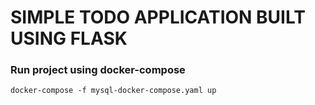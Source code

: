 # SIMPLE TODO APPLICATION BUILT USING FLASK

### Run project using docker-compose

```
docker-compose -f mysql-docker-compose.yaml up

```